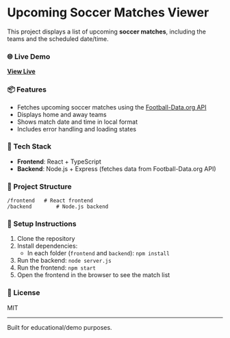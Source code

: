# Upcoming Soccer Matches Viewer

This project displays a list of upcoming **soccer matches**, including the teams and the scheduled date/time.

### 🌐 Live Demo
**[View Live](https://upcoming-soccer-matches-api.vercel.app/)**

### 📦 Features
- Fetches upcoming soccer matches using the [Football-Data.org API](https://api.football-data.org/v4/matches)
- Displays home and away teams
- Shows match date and time in local format
- Includes error handling and loading states

### 🚀 Tech Stack
- **Frontend**: React + TypeScript
- **Backend**: Node.js + Express (fetches data from Football-Data.org API)

### 📁 Project Structure
```
/frontend   # React frontend
/backend        # Node.js backend
```

### 🔧 Setup Instructions
1. Clone the repository
2. Install dependencies:
   - In each folder (`frontend` and `backend`): `npm install`
3. Run the backend: `node server.js`
4. Run the frontend: `npm start`
5. Open the frontend in the browser to see the match list

### 📄 License
MIT

---
Built for educational/demo purposes.

